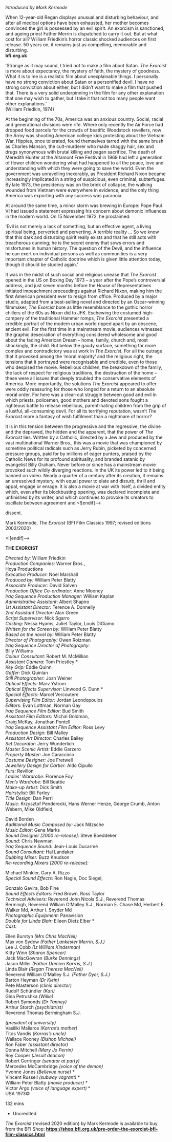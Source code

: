 
_Introduced by Mark Kermode_

When 12-year-old Regan displays unusual and disturbing behaviour, and after all medical options have been exhausted, her mother becomes convinced the girl is possessed by an evil spirit. An exorcism is sanctioned, and ageing priest Father Merrin is dispatched to carry it out. But at what cost for all? William Friedkin’s horror classic shocked audiences on first release. 50 years on, it remains just as compelling, memorable and disturbing.  
**bfi.org.uk**

‘Strange as it may sound, I tried not to make a film about Satan. _The Exorcist_ is more about expectancy, the mystery of faith, the mystery of goodness. What it is to me is a realistic film about unexplainable things. I personally have no strong conviction about Satan or a personified devil. I have no strong conviction about either, but I didn’t want to make a film that pushed that. There is a very solid underpinning in the film for any other explanation that one may wish to gather, but I take it that not too many people want other explanations.’  
(William Friedkin, 1974)

At the beginning of the 70s, America was an anxious country. Social, racial and generational divisions were rife. Where only recently the Air Force had dropped food parcels for the crowds of beatific Woodstock revellers, now the Army was shooting American college kids protesting about the Vietnam War. Hippies, once tolerated, found themselves tarred with the same brush as Charles Manson, the cult-murderer who made shaggy hair, sex and drugs synonymous with brutal killing and pagan sacrifice. The death of Meredith Hunter at the Altamont Free Festival in 1969 had left a generation of flower children wondering what had happened to all the peace, love and understanding with which they were going to save the world. Even the government was unravelling inexorably, as President Richard Nixon became increasingly implicated in a string of suspicious, even criminal, subterfuges. By late 1973, the presidency was on the brink of collapse, the walking wounded from Vietnam were everywhere in evidence, and the only thing America was exporting with any success was paranoia.

At around the same time, a minor storm was brewing in Europe: Pope Paul VI had issued a statement expressing his concern about demonic influences in the modern world. On 15 November 1972, he proclaimed:

‘Evil is not merely a lack of something, but an effective agent, a living spiritual being, perverted and perverting. A terrible reality … So we know that this dark and disturbing spirit really exists and that he still acts with treacherous cunning; he is the secret enemy that sows errors and misfortunes in human history. The question of the Devil, and the influence he can exert on individual persons as well as communities is a very important chapter of Catholic doctrine which is given little attention today, though it should be studied again.’

It was in the midst of such social and religious unease that _The Exorcist_ opened in the US on Boxing Day 1973 – a year after the Pope’s controversial address, and just seven months before the House of Representatives initiated impeachment proceedings against Richard Nixon, making him the first American president ever to resign from office. Produced by a major studio, adapted from a best-selling novel and directed by an Oscar-winning filmmaker, _The Exorcist_ bore as little resemblance to the gothic horror chillers of the 60s as Nixon did to JFK. Eschewing the costumed high-campery of the traditional Hammer romps, _The Exorcist_ presented a credible portrait of the modem urban world ripped apart by an obscene, ancient evil. For the first time in a mainstream movie, audiences witnessed the graphic desecration of everything considered wholesome and good about the fading American Dream – home, family, church and, most shockingly, the child. But below the gaudy surface, something far more complex and contradictory was at work in _The Exorcist._ For all the outrage that it provoked among the ‘moral majority’ and the religious right, the tensions that it portrayed were recognisable and credible, even to those who despised the movie. Rebellious children, the breakdown of the family, the lack of respect for religious traditions, the destruction of the home – these were all issues that deeply troubled the conservative elements of America. More importantly, the solutions _The Exorcist_ appeared to offer were oddly reassuring for those who longed for a return to an absolute moral order. For here was a clear-cut struggle between good and evil in which priests, policemen, good mothers and devoted sons fought a righteous battle to release rebellious, parent-hating children from the grip of a lustful, all-consuming devil. For all its terrifying reputation, wasn’t _The Exorcist_ more a fantasy of wish fulfilment than a nightmare of horror?

It is in this tension between the progressive and the regressive, the divine and the depraved, the hidden and the apparent, that the power of _The_ _Exorcist_ lies. Written by a Catholic, directed by a Jew and produced by the vast multinational Warner Bros., this was a movie that was championed by sometime political radicals such as Jerry Rubin, picketed by concerned pressure groups, paid for by millions of eager punters, praised by the Catholic News for its profound spirituality, and branded satanic by evangelist Billy Graham. Never before or since has a mainstream movie provoked such wildly diverging reactions. In the UK its power led to it being banned on video. Nearly a quarter of a century after its creation, it remains an unresolved mystery, with equal power to elate and disturb, thrill and appal, engage or enrage. It is also a movie at war with itself, a divided entity which, even after its blockbusting opening, was declared incomplete and unfinished by its writer, and which continues to provoke its creators to oscillate between agreement and <![endif]-->

dissent.

Mark Kermode, _The Exorcist_ (BFI Film Classics 1997; revised editions 2003/2020)

<![endif]-->

**THE EXORCIST**

_Directed by:_ William Friedkin  
_Production Companies:_ Warner Bros.,  
Hoya Productions  
_Executive Producer:_ Noel Marshall  
_Produced by:_ William Peter Blatty  
_Associate Producer:_ David Salven  
_Production Office Co-ordinator:_ Anne Mooney  
_Iraq Sequence Production Manager:_ William Kaplan  
_Administrative Assistant:_ Albert Shapiro  
_1st Assistant Director:_ Terence A. Donnelly  
_2nd Assistant Director:_ Alan Green  
_Script Supervisor:_ Nick Sgarro  
_Casting:_ Nessa Hyams, Juliet Taylor, Louis DiGiamo  
_Written for the Screen by:_ William Peter Blatty  
_Based on the novel by:_ William Peter Blatty  
_Director of Photography:_ Owen Roizman  
_Iraq Sequence Director of Photography:_  
Billy Williams  
_Colour Consultant:_ Robert M. McMillian  
_Assistant Camera:_ Tom Priestley *  
_Key Grip:_ Eddie Quinn  
_Gaffer:_ Dick Quinlan  
_Still Photographer:_ Josh Weiner  
_Optical Effects:_ Marv Ystrom  
_Optical Effects Supervisor:_ Linwood G. Dunn *  
_Special Effects:_ Marcel Vercoutere  
_Supervising Film Editor:_ Jordan Leondopoulos  
_Editors:_ Evan Lottman, Norman Gay  
_Iraq Sequence Film Editor:_ Bud Smith  
_Assistant Film Editors:_ Michal Goldman,  
Craig McKay, Jonathan Pontell  
_Iraq Sequence Assistant Film Editor:_ Ross Levy  
_Production Design:_ Bill Malley  
_Assistant Art Director:_ Charles Bailey  
_Set Decorator:_ Jerry Wunderlich  
_Master Scenic Artist:_ Eddie Garzero  
_Property Master:_ Joe Caracciolo  
_Costume Designer:_ Joe Fretwell  
_Jewellery Design for Cartier:_ Aldo Cipullo  
_Furs:_ Revillon  
_Ladies’ Wardrobe:_ Florence Foy  
_Men’s Wardrobe:_ Bill Beattie  
_Make-up Artist:_ Dick Smith  
_Hairstylist:_ Bill Farley  
_Title Design:_ Dan Perri  
_Music:_ Krzysztof Penderecki, Hans Werner Henze, George Crumb, Anton Webern, Mike Oldfield,

David Borden  
_Additional Music Composed by:_ Jack Nitzsche  
_Music Editor:_ Gene Marks  
_Sound Designer [2000 re-release]:_ Steve Boeddeker  
_Sound:_ Chris Newman  
_Iraq Sequence Sound:_ Jean-Louis Ducarmé  
_Sound Consultant:_ Hal Landaker  
_Dubbing Mixer:_ Buzz Knudson  
_Re-recording Mixers [2000 re-release]:_

Michael Minkler, Gary A. Rizzo  
_Special Sound Effects:_ Ron Nagle, Doc Siegel,

Gonzalo Gavira, Bob Fine  
_Sound Effects Editors:_ Fred Brown, Ross Taylor  
_Technical Advisers:_ Reverend John Nicola S.J., Reverend Thomas Bermingh, Reverend William O’Malley S.J., Norman E. Chase Md, Herbert E. Walker Md, Arthur I. Snyder Md  
_Photographic Equipment:_ Panavision  
_Double for Linda Blair:_ Eileen Dietz Elber *  
_Cast:_

Ellen Burstyn _(Mrs Chris MacNeil)_  
Max von Sydow _(Father Lankester Merrin, S.J.)_  
Lee J. Cobb _(Lt William Kinderman)_  
Kitty Winn _(Sharon Spencer)_  
Jack MacGowran _(Burke Dennings)_  
Jason Miller _(Father Damien Karras, S.J.)_  
Linda Blair _(Regan Theresa MacNeil)_  
Reverend William O’Malley S.J. _(Father Dyer, S.J.)_  
Barton Heyman _(Dr Klein)_  
Pete Masterson _(clinic director)_  
Rudolf Schündler _(Karl)_  
Gina Petrushka _(Willie)_  
Robert Symonds _(Dr Tanney)_  
Arthur Storch _(psychiatrist)_  
Reverend Thomas Bermingham S.J.

_(president of university)_  
Vasiliki Maliaros _(Karras’s mother)_  
Titos Vandis _(Karras’s uncle)_  
Wallace Rooney _(Bishop Michael)_  
Ron Faber _(assistant director)_  
Donna Mitchell _(Mary Jo Perrin)_  
Roy Cooper _(Jesuit deacon)_  
Robert Gerringer _(senator at party)_  
Mercedes McCambridge _(voice of the demon)_  
Yvonne Jones _(Bellevue nurse)_ *  
Vincent Russell _(subway vagrant)_ *  
William Peter Blatty _(movie producer)_ *  
Victor Argo _(voice of language expert)_ *  
USA 1973©

132 mins

* Uncredited

_The Exorcist_ (revised 2020 edition) by Mark Kermode is available to buy from the BFI Shop: **https://shop.bfi.org.uk/pre-order-the-exorcist-bfi-film-classics.html**
<!--stackedit_data:
eyJoaXN0b3J5IjpbLTEyOTc4MDQ0MTZdfQ==
-->